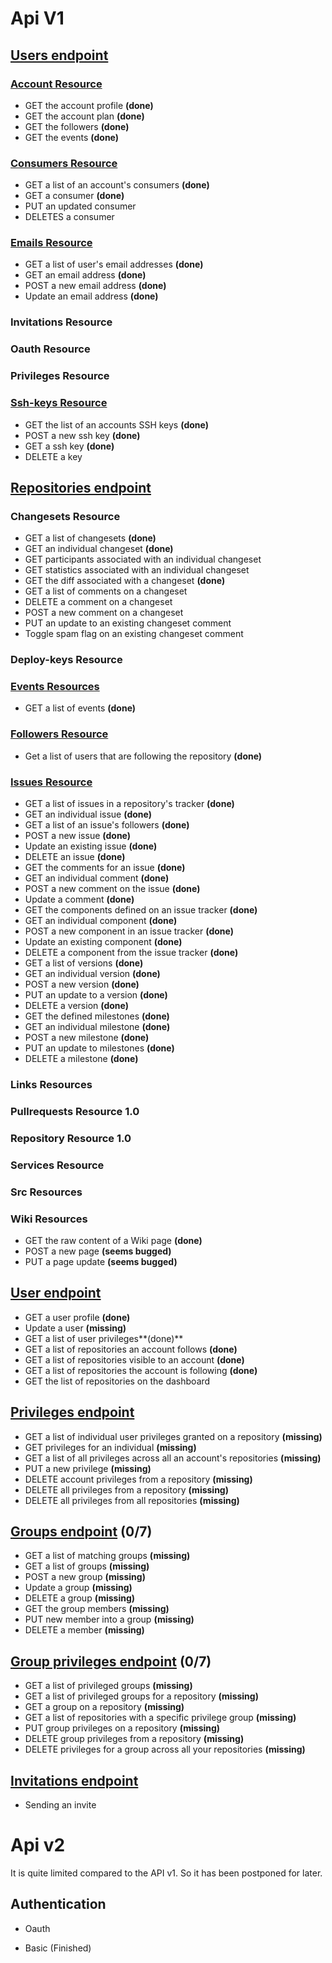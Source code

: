 ﻿# Api V1
## [Users endpoint][1]
### [Account Resource][2]
- GET the account profile **(done)**
- GET the account plan **(done)**
- GET the followers **(done)**
- GET the events **(done)**
### [Consumers Resource][3]
- GET a list of an account's consumers  **(done)**
- GET a consumer  **(done)**
- PUT an updated consumer
- DELETES a consumer
### [Emails Resource][4]
- GET a list of user's email addresses **(done)**
- GET an email address **(done)**
- POST a new email address **(done)**
- Update an email address **(done)**
### Invitations Resource
### Oauth Resource
### Privileges Resource
### [Ssh-keys Resource][5]
- GET the list of an accounts SSH keys **(done)**
- POST a new ssh key **(done)**
- GET a ssh key **(done)**
- DELETE a key
## [Repositories endpoint][6]
### Changesets Resource
- GET a list of changesets **(done)**
- GET an individual changeset **(done)**
- GET participants associated with an individual changeset
- GET statistics associated with an individual changeset
- GET the diff associated with a changeset **(done)**
- GET a list of comments on a changeset 
- DELETE a comment on a changeset
- POST a new comment on a changeset
- PUT an update to an existing changeset comment
- Toggle spam flag on an existing changeset comment
### Deploy-keys Resource
### [Events Resources][7]
 - GET a list of events **(done)**
### [Followers Resource][8]
- Get a list of users that are following the repository **(done)**
### [Issues Resource][9]
- GET a list of issues in a repository's tracker **(done)**
- GET an individual issue **(done)**
- GET a list of an issue's followers **(done)**
- POST a new issue **(done)**
- Update an existing issue **(done)**
- DELETE an issue **(done)**
- GET the comments for an issue **(done)**
- GET an individual comment **(done)**
- POST a new comment on the issue **(done)**
- Update a comment **(done)**
- GET the components defined on an issue tracker **(done)**
- GET an individual component **(done)** 
- POST a new component in an issue tracker **(done)**
- Update an existing component **(done)**
- DELETE a component from the issue tracker **(done)**
- GET a list of versions **(done)**
- GET an individual version **(done)**
- POST a new version **(done)**
- PUT an update to a version **(done)**
- DELETE a version **(done)**
- GET the defined milestones **(done)**
- GET an individual milestone **(done)**
- POST a new milestone **(done)**
- PUT an update to milestones **(done)**
- DELETE a milestone **(done)**
### Links Resources
### Pullrequests Resource 1.0
### Repository Resource 1.0
### Services Resource
### Src Resources
### Wiki Resources
- GET the raw content of a Wiki page  **(done)**
- POST a new page  **(seems bugged)**
- PUT a page update  **(seems bugged)**
## [User endpoint][10] 
- GET a user profile **(done)**
- Update a user **(missing)**
- GET a list of user privileges**(done)**
- GET a list of repositories an account follows **(done)**
- GET a list of repositories visible to an account **(done)**
- GET a list of repositories the account is following **(done)**
- GET the list of repositories on the dashboard 


## [Privileges endpoint][11] 
- GET a list of individual user privileges granted on a repository **(missing)**
- GET privileges for an individual **(missing)**
- GET a list of all privileges across all an account's repositories **(missing)**
- PUT a new privilege **(missing)**
- DELETE account privileges from a repository **(missing)**
- DELETE all privileges from a repository **(missing)** 
- DELETE all privileges from all repositories **(missing)** 
## [Groups endpoint][12] (0/7)
- GET a list of matching groups **(missing)**
- GET a list of groups **(missing)**
- POST a new group **(missing)**
- Update a group **(missing)**
- DELETE a group **(missing)**
- GET the group members **(missing)**
- PUT new member into a group **(missing)**
- DELETE a member **(missing)**
## [Group privileges endpoint][13] (0/7)
- GET a list of privileged groups **(missing)**
- GET a list of privileged groups for a repository **(missing)**
- GET a group on a repository **(missing)**
- GET a list of repositories with a specific privilege group **(missing)**
- PUT group privileges on a repository **(missing)**
- DELETE group privileges from a repository **(missing)**
- DELETE privileges for a group across all your repositories **(missing)**

## [Invitations endpoint][14] 
- Sending an invite



# Api v2
It is quite limited compared to the API v1. So it has been postponed for later.

## Authentication 
- Oauth
- Basic (Finished)


  [1]: https://confluence.atlassian.com/display/BITBUCKET/users+Endpoint+-+1.0
  [2]: https://confluence.atlassian.com/display/BITBUCKET/account+Resource
  [3]: https://confluence.atlassian.com/display/BITBUCKET/consumers+Resource
  [4]: https://confluence.atlassian.com/display/BITBUCKET/emails+Resource
  [5]: https://confluence.atlassian.com/display/BITBUCKET/ssh-keys+Resource
  [6]: https://confluence.atlassian.com/display/BITBUCKET/repositories+Endpoint+-+1.0
  [7]: https://confluence.atlassian.com/display/BITBUCKET/events+Resources
  [8]: https://confluence.atlassian.com/display/BITBUCKET/followers+Resource
  [9]: https://confluence.atlassian.com/display/BITBUCKET/issues+Resource
  [10]: https://confluence.atlassian.com/display/BITBUCKET/user+Endpoint
  [11]: https://confluence.atlassian.com/display/BITBUCKET/privileges+Endpoint
  [12]: https://confluence.atlassian.com/display/BITBUCKET/groups+Endpoint
  [13]: https://confluence.atlassian.com/display/BITBUCKET/group-privileges+Endpoint
  [14]: https://confluence.atlassian.com/display/BITBUCKET/invitations+Endpoint